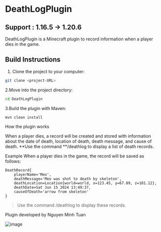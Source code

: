 # DeathLogPlugin

## Support : 1.16.5 -> 1.20.6

DeathLogPlugin is a Minecraft plugin to record information when a player dies in the game.

## Build Instructions
1. Clone the project to your computer:
```sh
git clone <project-URL>
```
2.Move into the project directory:
```sh
cd DeathLogPlugin
```
3.Build the plugin with Maven:
```sh
mvn clean install
```

How the plugin works

When a player dies, a record will be created and stored with information about the date of death, location of death, death message, and cause of death.
**Use the command **/deathlog to display a list of death records.

Example
When a player dies in the game, the record will be saved as follows:
```
DeathRecord{
    playerName='Meo',
    deathMessage='Meo was shot to death by skeleton',
    deathLocation=Location{world=world, x=123.45, y=67.89, z=101.12},
    deathDate=Sat Jun 15 2024 13:49:37,
    causeOfDeath='arrow from skeleton'
}
```

> Use the command /deathlog to display these records.

Plugin developed by Nguyen Minh Tuan

![image](https://github.com/MeooHunter/DeathLog/assets/86753815/376665f7-3755-4ee2-bdc3-e501297cfc0d)
